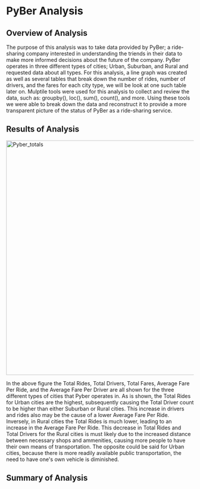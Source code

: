 # PyBer Analysis

## Overview of Analysis
The purpose of this analysis was to take data provided by PyBer; a ride-sharing company interested in understanding the triends in their data to make more informed decisions about the future of the company. PyBer operates in three different types of cities; Urban, Suburban, and Rural and requested data about all types. For this analysis, a line graph was created as well as several tables that break down the number of rides, number of drivers, and the fares for each city type, we will be look at one such table later on. Mulptile tools were used for this analysis to collect and review the data, such as: groupby(), loc(), sum(), count(), and more. Using these tools we were able to break down the data and reconstruct it to provide a more transparent picture of the status of PyBer as a ride-sharing service.

## Results of Analysis

<img width="630" alt="Pyber_totals" src="https://user-images.githubusercontent.com/112291888/194790852-16092155-fc67-48f8-924c-9269a1e15f8f.png">

In the above figure the Total Rides, Total Drivers, Total Fares, Average Fare Per Ride, and the Average Fare Per Driver are all shown for the three different types of cities that Pyber operates in. As is shown, the Total Rides for Urban cities are the highest, subsequently causing the Total Driver count to be higher than either Suburban or Rural cities. This increase in drivers and rides also may be the cause of a lower Average Fare Per Ride. Inversely, in Rural cities the Total Rides is much lower, leading to an increase in the Average Fare Per Ride. This decrease in Total Rides and Total Drivers for the Rural cities is must likely due to the increased distance between necessary shops and ammenities, causing more people to have their own means of transportation. The opposite could be said for Urban cities, because there is more readily available public transportation, the need to have one's own vehicle is diminished.



## Summary of Analysis

